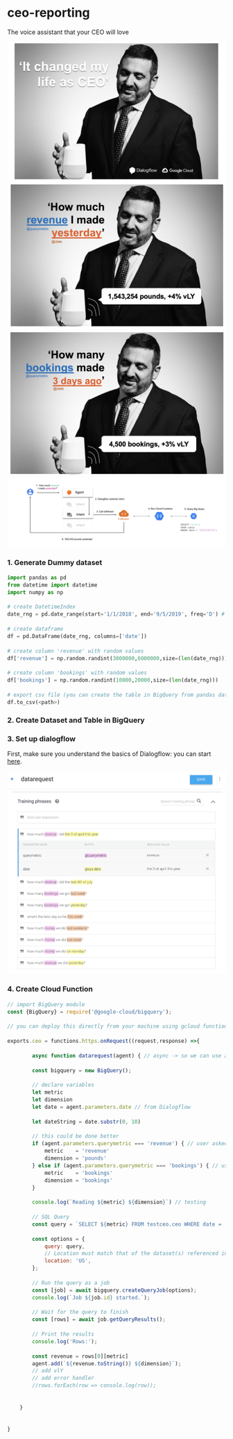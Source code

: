 # ceo-reporting
The voice assistant that your CEO will love

![Screenshot](alex1.png)
![Screenshot](alex2.png)
![Screenshot](alex3.png)
![Screenshot](flowww.png)

### 1. Generate Dummy dataset

```python
import pandas as pd
from datetime import datetime
import numpy as np

# create DatetimeIndex
date_rng = pd.date_range(start='1/1/2018', end='9/5/2019', freq='D') # m/d/yyyy

# create dataframe
df = pd.DataFrame(date_rng, columns=['date'])

# create column 'revenue' with random values
df['revenue'] = np.random.randint(3000000,6000000,size=(len(date_rng)))

# create column 'bookings' with random values
df['bookings'] = np.random.randint(10000,20000,size=(len(date_rng)))

# export csv file (you can create the table in BigQuery from pandas dataframe as well)
df.to_csv(<path>)
```
### 2. Create Dataset and Table in BigQuery

### 3. Set up dialogflow

First, make sure you understand the basics of Dialogflow: you can start [here](https://cloud.google.com/dialogflow/docs/).

![Screenshot](diaceo.png)


### 4. Create Cloud Function

```javascript
// import BigQuery module
const {BigQuery} = require('@google-cloud/bigquery');

// you can deploy this directly from your machine using gcloud functions deploy ceo --runtime nodejs8 --trigger-http

exports.ceo = functions.https.onRequest((request,response) =>{

        async function datarequest(agent) { // async -> so we can use await later

        const bigquery = new BigQuery();

        // declare variables
        let metric
        let dimension
        let date = agent.parameters.date // from Dialogflow
        
        let dateString = date.substr(0, 10)

        // this could be done better
        if (agent.parameters.querymetric === 'revenue') { // user asked for Revenue
            metric    = 'revenue'
            dimension = 'pounds'
        } else if (agent.parameters.querymetric === 'bookings') { // user asked for Revenue
            metric    = 'bookings'
            dimension = 'bookings'
        }

        console.log(`Reading ${metric} ${dimension}`) // testing
        
        // SQL Query
        const query = `SELECT ${metric} FROM testceo.ceo WHERE date = '${dateString}'`;

        const options = {
            query: query,
            // Location must match that of the dataset(s) referenced in the query.
            location: 'US',
        };

        // Run the query as a job
        const [job] = await bigquery.createQueryJob(options);
        console.log(`Job ${job.id} started.`);

        // Wait for the query to finish
        const [rows] = await job.getQueryResults();

        // Print the results
        console.log('Rows:');

        const revenue = rows[0][metric]
        agent.add(`${revenue.toString()} ${dimension}`);
        // add vlY
        // add error handler
        //rows.forEach(row => console.log(row));


    }
    
 
}

```
